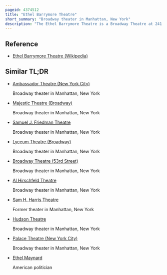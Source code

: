 ```yaml
---
pageid: 4374512
title: "Ethel Barrymore Theatre"
short_summary: "Broadway theater in Manhattan, New York"
description: "The Ethel Barrymore Theatre is a Broadway Theatre at 241 west 47th Street in the Theater District of midtown Manhattan in new York City. Opened in 1928 it was designed by Herbert J. Krapp in the Elizabethan, Mediterranean, and Adam Styles for the Shubert Family. The Theater named after the Actress Ethel Barrymore has 1058 Seats and is operated by the shubert Organization. Both the Facade and the Auditorium Interior are new york City Landmarks."
---
```


## Reference

- [Ethel Barrymore Theatre (Wikipedia)](https://en.wikipedia.org/?curid=4374512)

## Similar TL;DR

- [Ambassador Theatre (New York City)](/tldr/en/ambassador-theatre-new-york-city)

  Broadway theater in Manhattan, New York

- [Majestic Theatre (Broadway)](/tldr/en/majestic-theatre-broadway)

  Broadway theater in Manhattan, New York

- [Samuel J. Friedman Theatre](/tldr/en/samuel-j-friedman-theatre)

  Broadway theater in Manhattan, New York

- [Lyceum Theatre (Broadway)](/tldr/en/lyceum-theatre-broadway)

  Broadway theater in Manhattan, New York

- [Broadway Theatre (53rd Street)](/tldr/en/broadway-theatre-53rd-street)

  Broadway theater in Manhattan, New York

- [Al Hirschfeld Theatre](/tldr/en/al-hirschfeld-theatre)

  Broadway theater in Manhattan, New York

- [Sam H. Harris Theatre](/tldr/en/sam-h-harris-theatre)

  Former theater in Manhattan, New York

- [Hudson Theatre](/tldr/en/hudson-theatre)

  Broadway theater in Manhattan, New York

- [Palace Theatre (New York City)](/tldr/en/palace-theatre-new-york-city)

  Broadway theater in Manhattan, New York

- [Ethel Maynard](/tldr/en/ethel-maynard)

  American politician
